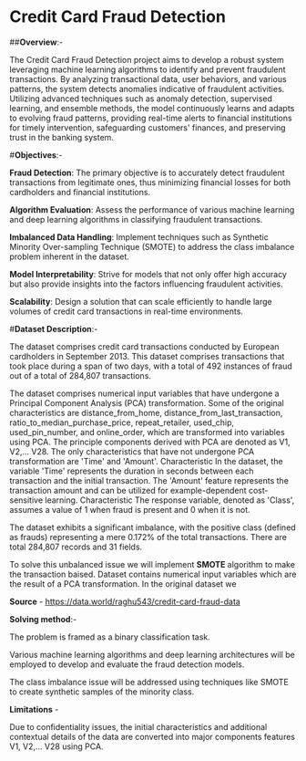 # Credit Card Fraud Detection 

##**Overview**:- 

The Credit Card Fraud Detection project aims to develop a robust system leveraging machine learning algorithms to identify and prevent fraudulent transactions. By analyzing transactional data, user behaviors, and various patterns, the system detects anomalies indicative of fraudulent activities. Utilizing advanced techniques such as anomaly detection, supervised learning, and ensemble methods, the model continuously learns and adapts to evolving fraud patterns, providing real-time alerts to financial institutions for timely intervention, safeguarding customers' finances, and preserving trust in the banking system.

#**Objectives**:-

**Fraud Detection**: The primary objective is to accurately detect fraudulent transactions from legitimate ones, thus minimizing financial losses for both cardholders and financial institutions.

**Algorithm Evaluation**: Assess the performance of various machine learning and deep learning algorithms in classifying fraudulent transactions.

**Imbalanced Data Handling**: Implement techniques such as Synthetic Minority Over-sampling Technique (SMOTE) to address the class imbalance problem inherent in the dataset.

**Model Interpretability**: Strive for models that not only offer high accuracy but also provide insights into the factors influencing fraudulent activities.

**Scalability**: Design a solution that can scale efficiently to handle large volumes of credit card transactions in real-time environments.

#**Dataset Description**:-

The dataset comprises credit card transactions conducted by European cardholders in September 2013. This dataset comprises transactions that took place during a span of two days, with a total of 492 instances of fraud out of a total of 284,807 transactions.

The dataset comprises numerical input variables that have undergone a Principal Component Analysis (PCA) transformation. Some of the original characteristics are distance_from_home, distance_from_last_transaction, ratio_to_median_purchase_price, repeat_retailer, used_chip, used_pin_number, and online_order, which are transformed into variables using PCA. The principle components derived with PCA are denoted as V1, V2,... V28. The only characteristics that have not undergone PCA transformation are 'Time' and 'Amount'. Characteristic In the dataset, the variable 'Time' represents the duration in seconds between each transaction and the initial transaction. The 'Amount' feature represents the transaction amount and can be utilized for example-dependent cost-sensitive learning. Characteristic The response variable, denoted as 'Class', assumes a value of 1 when fraud is present and 0 when it is not.

The dataset exhibits a significant imbalance, with the positive class (defined as frauds) representing a mere 0.172% of the total transactions. There are total 284,807 records and 31 fields.

To solve this unbalanced issue we will implement **SMOTE** algorithm to make the transaction baised. Dataset contains numerical input variables which are the result of a PCA transformation. In the original dataset we

**Source** - https://data.world/raghu543/credit-card-fraud-data

**Solving method**:-

The problem is framed as a binary classification task.

Various machine learning algorithms and deep learning architectures will be employed to develop and evaluate the fraud detection models.

The class imbalance issue will be addressed using techniques like SMOTE to create synthetic samples of the minority class.

**Limitations** - 

Due to confidentiality issues, the initial characteristics and additional contextual details of the data are converted into major components features V1, V2,... V28 using PCA.
